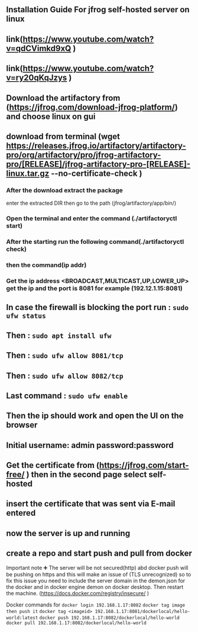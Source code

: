 ## Installation Guide For jfrog self-hosted server on linux

## link(https://www.youtube.com/watch?v=qdCVimkd9xQ )
## link(https://www.youtube.com/watch?v=ry20qKqJzys )

## Download the artifactory from (https://jfrog.com/download-jfrog-platform/) and choose linux on gui 
## download from terminal (wget https://releases.jfrog.io/artifactory/artifactory-pro/org/artifactory/pro/jfrog-artifactory-pro/[RELEASE]/jfrog-artifactory-pro-[RELEASE]-linux.tar.gz --no-certificate-check )

### After the download extract the package 
enter the extracted DIR then go to the path (jfrog/artifactory/app/bin/)

### Open the terminal and enter the command (./artifactoryctl start)

### After the starting run the following command(./artifactoryctl check) 

### then the command(ip addr)

### Get the ip address <BROADCAST,MULTICAST,UP,LOWER_UP> get the ip and the port is 8081 for example (192.12.1.15:8081)

## In case the firewall is blocking the port run : ```sudo ufw status```
## Then : ```sudo apt install ufw```
## Then : ```sudo ufw allow 8081/tcp```
## Then : ```sudo ufw allow 8082/tcp```
## Last command : ```sudo ufw enable ```
## Then the ip should work and open the UI on the browser
## Initial username: admin password:password
## Get the certificate from (https://jfrog.com/start-free/ ) then in the second page select self-hosted
## insert the certificate that was sent via E-mail entered 
## now the server is up and running 
## create a repo and start push and pull from docker 



Important note ➕
The server will be not secured(http) abd docker push will be pushing on https and this will make an issue of (TLS unrecognized) so to fix this issue you need to include the server domain in the demon.json for the docker and in docker engine demon on docker desktop. Then restart the machine. 
(https://docs.docker.com/registry/insecure/ )

Docker commands for
```docker login 192.168.1.17:8082```
```docker tag image then push it```
```docker tag <imageid> 192.168.1.17:8081/dockerlocal/hello-world:latest```
```docker push 192.168.1.17:8082/dockerlocal/hello-world```
```docker pull 192.168.1.17:8082/dockerlocal/hello-world```



